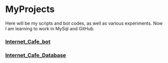 # MyProjects
Here will be my scripts and bot codes, as well as various experiments.
Now I am learning to work in MySql and GitHub.

### [Internet_Cafe_bot](Python/Telebots/Internet_cafe_bot.md)
### [Internet_Cafe_Database](SQL/Internet_cafe/Internet_cafe_database.md)
